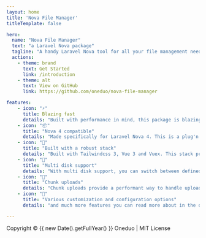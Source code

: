 ```yaml
---
layout: home
title: 'Nova File Manager'
titleTemplate: false

hero:
  name: "Nova File Manager"
  text: "a Laravel Nova package"
  tagline: "A handy Laravel Nova tool for all your file management needs, with multi-disk and chunk uploads supports"
  actions:
    - theme: brand
      text: Get Started
      link: /introduction
    - theme: alt
      text: View on GitHub
      link: https://github.com/oneduo/nova-file-manager

features:
    - icon: "⚡️"
      title: Blazing fast
      details: "Built with performance in mind, this package is blazing fast and provides a performant tool for your file management needs."
    - icon: "📦️"
      title: "Nova 4 compatible"
      details: "Made specifically for Laravel Nova 4. This is a plug'n'play package you can install and start using right away !"
    - icon: "💅"
      title: "Built with a robust stack"
      details: "Built with Tailwindcss 3, Vue 3 and Vuex. This stack provides a robust base for the package and insures future update to go as smoothly as possible."
    - icon: "💽"
      title: "Multi disk support"
      details: "With multi disk support, you can switch between defined filesystem disks and start using them in your Nova application."
    - icon: "🧩"
      title: "Chunk uploads"
      details: "Chunk uploads provide a performant way to handle uploads when dealing with large files."
    - icon: "🔧"
      title: "Various customization and configuration options"
      details: "and much more features you can read more about in the documentation."

---
```


<div class="footer">
    Copyright &copy; {{ new Date().getFullYear() }} Oneduo | MIT License
</div>